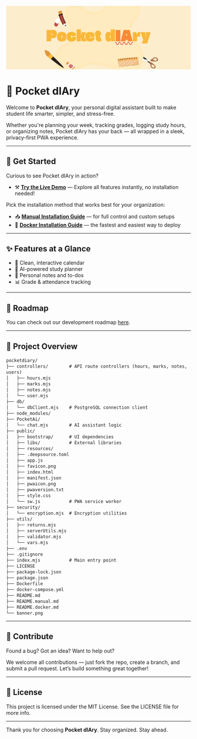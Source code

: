 ![Pocket dIAry Banner](./banner.png)

# 📘 Pocket dIAry

Welcome to **Pocket dIAry**, your personal digital assistant built to make student life smarter, simpler, and stress-free.

Whether you're planning your week, tracking grades, logging study hours, or organizing notes, Pocket dIAry has your back — all wrapped in a sleek, privacy-first PWA experience.

---

## 🚀 Get Started

Curious to see Pocket dIAry in action?

* ⚒️ [**Try the Live Demo**](https://pocketdiary.tech) — Explore all features instantly, no installation needed!

Pick the installation method that works best for your organization:

* 📥 [**Manual Installation Guide**](./README.manual.md) — for full control and custom setups
* 🐳 [**Docker Installation Guide**](./README.docker.md) — the fastest and easiest way to deploy

---

## ✨ Features at a Glance

* 📅 Clean, interactive calendar
* 🧠 AI-powered study planner
* 📝 Personal notes and to-dos
* 📊 Grade & attendance tracking

---

## 📌 Roadmap

You can check out our development roadmap [here](./ROADMAP.md).

---

## 📁 Project Overview

```
pocketdiary/
├── controllers/        # API route controllers (hours, marks, notes, users)
│   ├── hours.mjs
│   ├── marks.mjs
│   ├── notes.mjs
│   └── user.mjs
├── db/
│   └── dbClient.mjs    # PostgreSQL connection client
├── node_modules/
├── PocketAi/
│   └── chat.mjs        # AI assistant logic
├── public/
│   ├── bootstrap/      # UI dependencies
│   ├── libs/           # External libraries
│   ├── resources/
│   ├── .deepsource.toml
│   ├── app.js
│   ├── favicon.png
│   ├── index.html
│   ├── manifest.json
│   ├── pwaicon.png
│   ├── pwaversion.txt
│   ├── style.css
│   └── sw.js           # PWA service worker
├── security/
│   └── encryption.mjs  # Encryption utilities
├── utils/
│   ├── returns.mjs
│   ├── serverUtils.mjs
│   ├── validator.mjs
│   └── vars.mjs
├── .env
├── .gitignore
├── index.mjs           # Main entry point
├── LICENSE
├── package-lock.json
├── package.json
├── Dockerfile
├── docker-compose.yml
├── README.md
├── README.manual.md
├── README.docker.md
└── banner.png
```

---

## 🤝 Contribute

Found a bug? Got an idea? Want to help out?

We welcome all contributions — just fork the repo, create a branch, and submit a pull request. Let’s build something great together!

---

## 📄 License

This project is licensed under the MIT License. See the LICENSE file for more info.

---

Thank you for choosing **Pocket dIAry**. Stay organized. Stay ahead.
